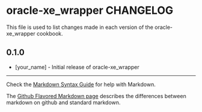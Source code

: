 oracle-xe_wrapper CHANGELOG
===========================

This file is used to list changes made in each version of the oracle-xe_wrapper cookbook.

0.1.0
-----
- [your_name] - Initial release of oracle-xe_wrapper

- - -
Check the [Markdown Syntax Guide](http://daringfireball.net/projects/markdown/syntax) for help with Markdown.

The [Github Flavored Markdown page](http://github.github.com/github-flavored-markdown/) describes the differences between markdown on github and standard markdown.
